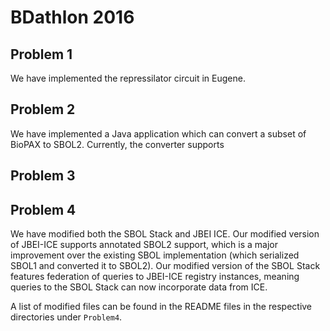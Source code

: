 
BDathlon 2016
=============

Problem 1
---------

We have implemented the repressilator circuit in Eugene.


Problem 2
---------

We have implemented a Java application which can convert a subset of BioPAX to
SBOL2.  Currently, the converter supports 




Problem 3
---------




Problem 4
---------

We have modified both the SBOL Stack and JBEI ICE.  Our modified version
of JBEI-ICE supports annotated SBOL2 support, which is a major improvement
over the existing SBOL implementation (which serialized SBOL1 and converted
it to SBOL2).  Our modified version of the SBOL Stack features federation of
queries to JBEI-ICE registry instances, meaning queries to the SBOL Stack can
now incorporate data from ICE.

A list of modified files can be found in the README files in the respective
directories under `Problem4`.


